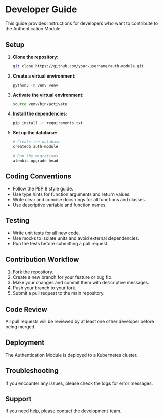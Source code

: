 # Developer Guide

This guide provides instructions for developers who want to contribute to the Authentication Module.

## Setup

1.  **Clone the repository:**

    ```bash
    git clone https://github.com/your-username/auth-module.git
    ```

2.  **Create a virtual environment:**

    ```bash
    python3 -m venv venv
    ```

3.  **Activate the virtual environment:**

    ```bash
    source venv/bin/activate
    ```

4.  **Install the dependencies:**

    ```bash
    pip install -r requirements.txt
    ```

5.  **Set up the database:**

    ```bash
    # Create the database
    createdb auth-module

    # Run the migrations
    alembic upgrade head
    ```

## Coding Conventions

- Follow the PEP 8 style guide.
- Use type hints for function arguments and return values.
- Write clear and concise docstrings for all functions and classes.
- Use descriptive variable and function names.

## Testing

- Write unit tests for all new code.
- Use mocks to isolate units and avoid external dependencies.
- Run the tests before submitting a pull request.

## Contribution Workflow

1.  Fork the repository.
2.  Create a new branch for your feature or bug fix.
3.  Make your changes and commit them with descriptive messages.
4.  Push your branch to your fork.
5.  Submit a pull request to the main repository.

## Code Review

All pull requests will be reviewed by at least one other developer before being merged.

## Deployment

The Authentication Module is deployed to a Kubernetes cluster.

## Troubleshooting

If you encounter any issues, please check the logs for error messages.

## Support

If you need help, please contact the development team.

